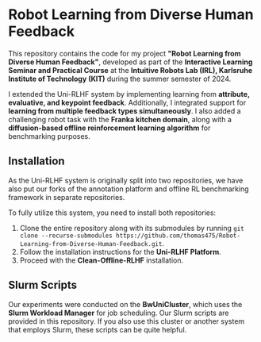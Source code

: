 # Robot Learning from Diverse Human Feedback

This repository contains the code for my project **"Robot Learning from Diverse Human Feedback"**, developed as part of the **Interactive Learning Seminar and Practical Course** at the **Intuitive Robots Lab (IRL), Karlsruhe Institute of Technology (KIT)** during the summer semester of 2024.

I extended the Uni-RLHF system by implementing learning from **attribute, evaluative, and keypoint feedback**. Additionally, I integrated support for **learning from multiple feedback types simultaneously**. I also added a challenging robot task with the **Franka kitchen domain**, along with a **diffusion-based offline reinforcement learning algorithm** for benchmarking purposes.

## Installation

As the Uni-RLHF system is originally split into two repositories, we have also put our forks of the annotation platform and offline RL benchmarking framework in separate repositories.

To fully utilize this system, you need to install both repositories:

1. Clone the entire repository along with its submodules by running `git clone --recurse-submodules https://github.com/thomas475/Robot-Learning-from-Diverse-Human-Feedback.git`.
2. Follow the installation instructions for the **Uni-RLHF Platform**.
3. Proceed with the **Clean-Offline-RLHF** installation.

## Slurm Scripts

Our experiments were conducted on the **BwUniCluster**, which uses the **Slurm Workload Manager** for job scheduling. Our Slurm scripts are provided in this repository. If you also use this cluster or another system that employs Slurm, these scripts can be quite helpful.

